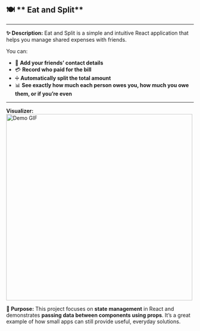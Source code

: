## 🍽️ ** Eat and Split**

---

**✨ Description:**
Eat and Split is a simple and intuitive React application that helps you manage shared expenses with friends.

You can:

* 👥 **Add your friends’ contact details**
* 💳 **Record who paid for the bill**
* ➗ **Automatically split the total amount**
* 📊 **See exactly how much each person owes you, how much you owe them, or if you’re even**

---
**Visualizer:**
<img src="demo/React App - Google Chrome 2025-08-12 12-10-08.mp4" width="500" alt="Demo GIF">

**🎯 Purpose:**
This project focuses on **state management** in React and demonstrates **passing data between components using props**.
It’s a great example of how small apps can still provide useful, everyday solutions.
